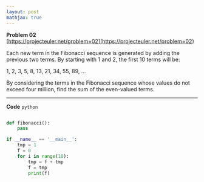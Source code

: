 ```yaml
---
layout: post
mathjax: true
---
```

**Problem 02**  
[https://projecteuler.net/problem=02](https://projecteuler.net/problem=02)

<p>Each new term in the Fibonacci sequence is generated by adding the previous two terms. By starting with 1 and 2, the first 10 terms will be:</p>
<p class="center">1, 2, 3, 5, 8, 13, 21, 34, 55, 89, ...</p>
<p>By considering the terms in the Fibonacci sequence whose values do not exceed four million, find the sum of the even-valued terms.</p>

---

**Code**  `python`

```python

def fibonacci():
    pass

if __name__ == '__main__':
    tmp = 1
    f = 0
    for i in range(10):
        tmp = f + tmp  
        f = tmp
        print(f)
```
